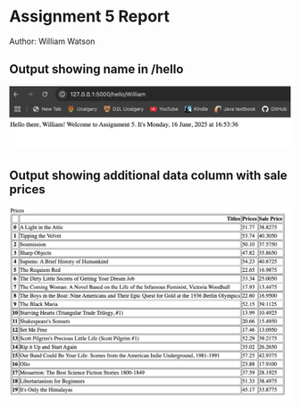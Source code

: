 # Assignment 5 Report
Author: William Watson
 
 ## Output showing name in /hello
 ![Modified /hello route](flask_hello_output.png)


 ## Output showing additional data column with sale prices
 ![Modified /hello route](flask_sale_prices_output.png)

